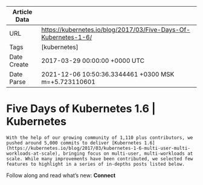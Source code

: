 |             Article Data             ||
| ----------------- | ----------------- |
| URL               | https://kubernetes.io/blog/2017/03/Five-Days-Of-Kubernetes-1-6/        |
| Tags              | [kubernetes]       |
| Date Create       | 2017-03-29 00:00:00 &#43;0000 UTC |
| Date Parse        | 2021-12-06 10:50:36.3344461 &#43;0300 MSK m=&#43;5.723110601  |

#  Five Days of Kubernetes 1.6  | Kubernetes

	
	
	
	
	With the help of our growing community of 1,110 plus contributors, we pushed around 5,000 commits to deliver [Kubernetes 1.6](https://kubernetes.io/blog/2017/03/kubernetes-1-6-multi-user-multi-workloads-at-scale), bringing focus on multi-user, multi-workloads at scale. While many improvements have been contributed, we selected few features to highlight in a series of in-depths posts listed below. 
Follow along and read what’s new:
**Connect**


	

	



